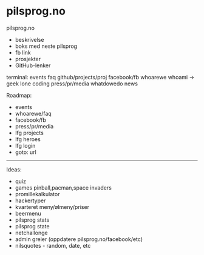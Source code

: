 pilsprog.no
===========

pilsprog.no
- beskrivelse
- boks med neste pilsprog
- fb link
- prosjekter
- GitHub-lenker

terminal:
events
faq
github/projects/proj
facebook/fb
whoarewe
whoami -> geek lone coding 
press/pr/media
whatdowedo
news


Roadmap:
- events
- whoarewe/faq
- facebook/fb
- press/pr/media
- lfg projects
- lfg heroes
- lfg login
- goto: url

-----

Ideas:
- quiz
- games pinball,pacman,space invaders
- promillekalkulator
- hackertyper
- kvarteret meny/ølmeny/priser
- beermenu
- pilsprog stats
- pilsprog state
- netchallonge
- admin greier (oppdatere pilsprog.no/facebook/etc)
- nilsquotes - random, date, etc